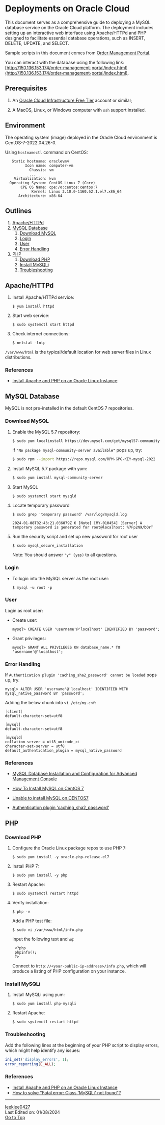 # Deployments on Oracle Cloud
This document serves as a comprehensive guide to deploying a MySQL database service on the Oracle Cloud platform. The deployment includes setting up an interactive web interface using Apache/HTTPd and PHP designed to facilitate essential database operations, such as INSERT, DELETE, UPDATE, and SELECT.  

Sample scripts in this document comes from [Order Management Portal](https://github.com/leeklee0427/order-management-portal).

You can interact with the database using the following link: [http://150.136.153.174/order-management-portal/index.html](http://150.136.153.174/order-management-portal/index.html).


## Prerequisites
1. An [Oracle Cloud Infrastructure Free Tier](https://www.oracle.com/cloud/free/#xd_co_f=NzQ0ZDNkYWEtMGRmMS00MjlkLTkwZTgtZjY5ZmRhZmVmNmQ5~) account or similar;

2. A MacOS, Linux, or Windows computer with ```ssh``` support installed.


## Environment
The operating system (image) deployed in the Oracle Cloud environment is CentOS-7-2022.04.26-0.

Using ```hostnamectl``` command on CentOS:
```[root@oraclevm4 order-management-portal]# hostnamectl
   Static hostname: oraclevm4
         Icon name: computer-vm
           Chassis: vm
           ...
    Virtualization: kvm
  Operating System: CentOS Linux 7 (Core)
       CPE OS Name: cpe:/o:centos:centos:7
            Kernel: Linux 3.10.0-1160.62.1.el7.x86_64
      Architecture: x86-64
```


## Outlines
1. [Apache/HTTPd](#apache/httpd)
2. [MySQL Database](#mysql-database)
    1. [Download MySQL](#download-mysql)
    2. [Login](#login)
    3. [User](#user)
    4. [Error Handling](#error-handling)
3. [PHP](#php)
    1. [Download PHP](#download-php)
    2. [Install MySQLi](#install-mysqli)
    2. [Troubleshooting](#troubleshooting)


## Apache/HTTPd

1. Install Apache/HTTPd service:
   ```
   $ yum install httpd
   ```

2. Start web service:
   ```
   $ sudo systemctl start httpd
   ```

3. Check internet connections:
   ```
   $ netstat -lntp
   ```

```/var/www/html``` is the typical/default location for web server files in Linux distributions.


### References
- [Install Apache and PHP on an Oracle Linux Instance](https://luna.oracle.com/lab/d4dcb77b-833c-4978-8821-a5e79c749325/steps)



## MySQL Database
MySQL is not pre-installed in the default CentOS 7 repositories.

### Download MySQL
1. Enable the MySQL 5.7 repository:
   ```bash
   $ sudo yum localinstall https://dev.mysql.com/get/mysql57-community-release-el7-11.noarch.rpm
   ```

   If ```"No package mysql-community-server available"``` pops up, try:
   ```bash
   $ sudo rpm --import https://repo.mysql.com/RPM-GPG-KEY-mysql-2022
   ```

2. Install MySQL 5.7 package with yum:
   ```bash
   $ sudo yum install mysql-community-server
   ```

3. Start MySQL
   ```
   $ sudo systemctl start mysqld
   ```

4. Locate temporary password
   ```
   $ sudo grep 'temporary password' /var/log/mysqld.log
   ```
   ```
   2024-01-08T02:43:21.036079Z 6 [Note] [MY-010454] [Server] A temporary password is generated for root@localhost: %7Fp2N9/bOrT
   ```

5. Run the security script and set up new password for root user
   ```
   $ sudo mysql_secure_installation
   ```
   Note: You should answer ```"y" (yes)``` to all questions.


### Login
* To login into the MySQL server as the root user:
  ```
  $ mysql -u root -p
  ```


### User
Login as root user:
* Create user:
  ```
  mysql> CREATE USER 'username'@'localhost' IDENTIFIED BY 'password';
  ```
* Grant privileges:
  ```
  mysql> GRANT ALL PRIVILEGES ON database_name.* TO 'username'@'localhost';
  ```


### Error Handling
If ```Authentication plugin 'caching_sha2_password' cannot be loaded``` pops up, try:
```
mysql> ALTER USER 'username'@'localhost' IDENTIFIED WITH mysql_native_password BY 'password';
```

Adding the below chunk into ```vi /etc/my.cnf```:
```
[client]
default-character-set=utf8

[mysql]
default-character-set=utf8

[mysqld]
collation-server = utf8_unicode_ci
character-set-server = utf8
default_authentication_plugin = mysql_native_password
```


### References
- [MySQL Database Installation and Configuration for Advanced Management Console](https://docs.oracle.com/en/java/java-components/advanced-management-console/2.28/install-guide/mysql-database-installation-and-configuration-advanced-management-console.html#GUID-12323233-07E3-45C2-B77A-F35B3BBA6592)

- [How To Install MySQL on CentOS 7](https://hbayraktar.medium.com/how-to-install-mysql-on-centos-7-2c2dc0207fc1)

- [Unable to install MySQL on CENTOS7](https://stackoverflow.com/questions/70993613/unable-to-install-mysql-on-centos7)

- [Authentication plugin 'caching_sha2_password'](https://stackoverflow.com/questions/49963383/authentication-plugin-caching-sha2-password)




## PHP

### Download PHP
1. Configure the Oracle Linux package repos to use PHP 7:
   ```
   $ sudo yum install -y oracle-php-release-el7
   ```
2. Install PHP 7:
   ```
   $ sudo yum install -y php
   ```
3. Restart Apache:
   ```
   $ sudo systemctl restart httpd
   ```
4. Verify installation:
   ```
   $ php -v
   ```

   Add a PHP test file:
   ```
   $ sudo vi /var/www/html/info.php
   ```
   Input the following text and ```wq```:
   ```
    <?php
    phpinfo();
    ?>
   ```

   Connect to ```http://<your-public-ip-address>/info.php```, which will produce a listing of PHP configuration on your instance.


### Install MySQLi
1. Install MySQLi using yum:
   ```
   $ sudo yum install php-mysqli
   ```
2. Restart Apache:
   ```
   $ sudo systemctl restart httpd
   ```


### Troubleshooting
Add the following lines at the beginning of your PHP script to display errors, which might help identify any issues:
```PHP
ini_set('display_errors', 1);
error_reporting(E_ALL);
```


### References
- [Install Apache and PHP on an Oracle Linux Instance](https://luna.oracle.com/lab/d4dcb77b-833c-4978-8821-a5e79c749325/steps)
- [How to solve "Fatal error: Class 'MySQLi' not found"?](https://stackoverflow.com/questions/666811/how-to-solve-fatal-error-class-mysqli-not-found)



---

[leeklee0427](https://github.com/leeklee0427)  
Last Edited on: 01/08/2024  
[Go to Top](#top)
